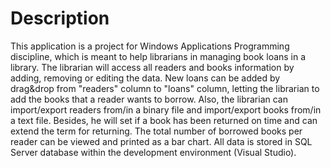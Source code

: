 # Description
This application is a project for Windows Applications Programming discipline, which is meant to help librarians in managing book loans in a library.
The librarian will access all readers and books information by adding, removing or editing the data.
New loans can be added by drag&drop from "readers" column to "loans" column, letting the librarian to add the books that a reader wants to borrow.
Also, the librarian can import/export readers from/in a binary file and import/export books from/in a text file. 
Besides, he will set if a book has been returned on time and can extend the term for returning. 
The total number of borrowed books per reader can be viewed and printed as a bar chart.
All data is stored in SQL Server database within the development environment (Visual Studio).
